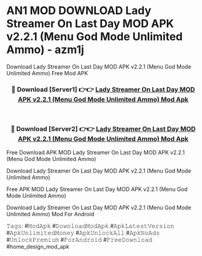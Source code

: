 # AN1 MOD DOWNLOAD Lady Streamer On Last Day MOD APK v2.2.1 (Menu God Mode Unlimited Ammo) - azm1j
Download Lady Streamer On Last Day MOD APK v2.2.1 (Menu God Mode Unlimited Ammo) Free Mod APK

<div align="center">
<h3>🔴 Download [Server1] 👉👉 <a href="https://apk-comot.site?title=Lady_Streamer_On_Last_Day_MOD_APK_v2.2.1_(Menu_God_Mode_Unlimited_Ammo)">Lady Streamer On Last Day MOD APK v2.2.1 (Menu God Mode Unlimited Ammo) Mod Apk</a></h3><br>

<h3>🔴 Download [Server2] 👉👉 <a href="https://apk-comot.site?title=Lady_Streamer_On_Last_Day_MOD_APK_v2.2.1_(Menu_God_Mode_Unlimited_Ammo)">Lady Streamer On Last Day MOD APK v2.2.1 (Menu God Mode Unlimited Ammo) Mod Apk</a></h3>
</div>


Free Download APK MOD Lady Streamer On Last Day MOD APK v2.2.1 (Menu God Mode Unlimited Ammo)

Download Lady Streamer On Last Day MOD APK v2.2.1 (Menu God Mode Unlimited Ammo) 

Free APK MOD Lady Streamer On Last Day MOD APK v2.2.1 (Menu God Mode Unlimited Ammo) 

Download Lady Streamer On Last Day MOD APK v2.2.1 (Menu God Mode Unlimited Ammo) Mod For Android

𝚃𝚊𝚐𝚜: #𝙼𝚘𝚍𝙰𝚙𝚔 #𝙳𝚘𝚠𝚗𝚕𝚘𝚊𝚍𝙼𝚘𝚍𝙰𝚙𝚔 #𝙰𝚙𝚔𝙻𝚊𝚝𝚎𝚜𝚝𝚅𝚎𝚛𝚜𝚒𝚘𝚗 #𝙰𝚙𝚔𝚄𝚗𝚕𝚒𝚖𝚒𝚝𝚎𝚍𝙼𝚘𝚗𝚎𝚢 #𝙰𝚙𝚔𝚄𝚗𝚕𝚘𝚌𝚔𝙰𝚕𝚕 #𝙰𝚙𝚔𝙽𝚘𝙰𝚍𝚜 #𝚄𝚗𝚕𝚘𝚌𝚔𝙿𝚛𝚎𝚖𝚒𝚞𝚖 #𝙵𝚘𝚛𝙰𝚗𝚍𝚛𝚘𝚒𝚍 #𝙵𝚛𝚎𝚎𝙳𝚘𝚠𝚗𝚕𝚘𝚊𝚍 #home_design_mod_apk